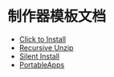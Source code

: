# 制作器模板文档

* [Click to Install](./producer/Click2Install.md)
* [Recursive Unzip](./producer/Recursive_Unzip.md)
* [Silent Install](./producer/Silent_Install.md)
* [PortableApps](./producer/PortableApps.md)
<!-- ${Producer} -->
